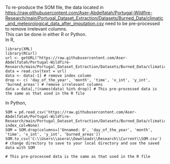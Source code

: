 To re-produce the SOM file, the data located in https://raw.githubusercontent.com/Aser-Abdelfatah/Portugal-Wildfire-Research/main/Portugal_Dataset_Extraction/Datasets/Burned_Data/climatic_and_meteorological_data_after_imputation.csv need to be pre-processed to remove irrelevant columns.
</br> This can be done in either R or Python.</br>  In R, 
```{r}
library(XML)
library(RCurl)
url <- getURL("https://raw.githubusercontent.com/Aser-Abdelfatah/Portugal-Wildfire-Research/main/Portugal_Dataset_Extraction/Datasets/Burned_Data/climatic_and_meteorological_data_after_imputation.csv")
data = read.csv(text = url)
data <- data[-1] # remove index column
drop <- c( 'day_of_the_year', 'month', 'time', 'x_int', 'y_int', 'burned_areas') # remove irrelevant columns
data = data[,!(names(data) %in% drop)] # This pre-processed data is the same as that used in the R file 
```
In Python,
```{r}
SOM = pd.read_csv('https://raw.githubusercontent.com/Aser-Abdelfatah/Portugal-Wildfire-Research/main/Portugal_Dataset_Extraction/Datasets/Burned_Data/climatic_and_meteorological_data_after_imputation.csv', index_col=None)
SOM = SOM.drop(columns=['Unnamed: 0', 'day_of_the_year', 'month', 'time', 'x_int', 'y_int', 'burned_areas'])
SOM.to_csv('C:\\Users\\asera\\Downloads\\Research\\Current\\SOM.csv') # change directory to save to your local directory and use the saved data with SOM
                                                                      # This pre-processed data is the same as that used in the R file 
```
